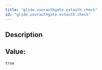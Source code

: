 ```yaml
---
title: "glide.userauthgate.extauth.check"
id: "glide.userauthgate.extauth.check"
---
```

## Description



## Value: 
```
true
```